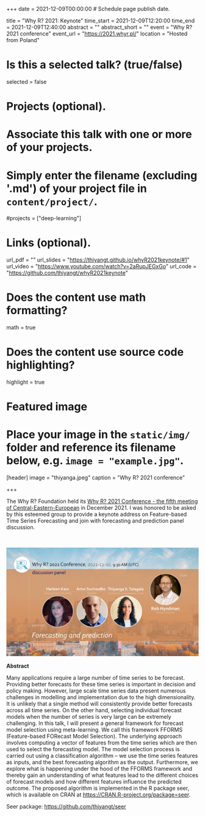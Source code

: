 +++
date = 2021-12-09T00:00:00  # Schedule page publish date.

title = "Why R? 2021: Keynote"
time_start = 2021-12-09T12:20:00
time_end = 2021-12-09T12:40:00
abstract = ""
abstract_short = ""
event = "Why R? 2021 conference"
event_url = "https://2021.whyr.pl/"
location = "Hosted from Poland"

# Is this a selected talk? (true/false)
selected = false

# Projects (optional).
#   Associate this talk with one or more of your projects.
#   Simply enter the filename (excluding '.md') of your project file in `content/project/`.
#projects = ["deep-learning"]

# Links (optional).
url_pdf = ""
url_slides = "https://thiyangt.github.io/whyR2021keynote/#1"
url_video = "https://www.youtube.com/watch?v=2aRupJEGxGo"
url_code = "https://github.com/thiyangt/whyR2021keynote"

# Does the content use math formatting?
math = true

# Does the content use source code highlighting?
highlight = true

# Featured image
# Place your image in the `static/img/` folder and reference its filename below, e.g. `image = "example.jpg"`.
[header]
image = "thiyanga.jpeg"
caption = "Why R? 2021 conference"

+++

The Why R? Foundation held its [Why R? 2021 Conference - the fifth meeting of Central-Eastern-European](https://2021.whyr.pl/) in December 2021. I was honored to be asked by this esteemed group to provide a keynote address on Feature-based Time Series Forecasting and join with forecasting and prediction panel discussion.

<img src="img/whyr/thiyanga.jpeg" alt="" />

![](whyr/panel.jpeg)

**Abstract**

Many applications require a large number of time series to be forecast. Providing better forecasts for these time series is important in decision and policy making. However, large scale time series data present numerous challenges in modelling and implementation due to the high dimensionality. It is unlikely that a single method will consistently provide better forecasts across all time series. On the other hand, selecting individual forecast models when the number of series is very large can be extremely challenging. In this talk, I will present a general framework for forecast model selection using meta-learning. We call this framework FFORMS (Feature-based FORecast Model Selection). The underlying approach involves computing a vector of features from the time series which are then used to select the forecasting model. The model selection process is carried out using a classification algorithm – we use the time series features as inputs, and the best forecasting algorithm as the output. Furthermore, we explore what is happening under the hood of the FFORMS framework and thereby gain an understanding of what features lead to the different choices of forecast models and how different features influence the predicted outcome. The proposed algorithm is implemented in the R package seer, which is available on CRAN at https://CRAN.R-project.org/package=seer.

Seer package: https://github.com/thiyangt/seer


